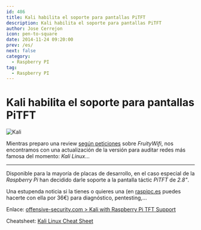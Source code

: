 ```yaml
---
id: 486
title: Kali habilita el soporte para pantallas PiTFT
description: Kali habilita el soporte para pantallas PiTFT
author: Jose Cerrejon
icon: pen-to-square
date: 2014-11-24 09:20:00
prev: /es/
next: false
category:
  - Raspberry PI
tag:
  - Raspberry PI
---
```


# Kali habilita el soporte para pantallas PiTFT

![Kali](/images/2014/11/kali.png)

Mientras preparo una review [según peticiones](/post.php?id=478) sobre *FruityWifi*, nos encontramos con una actualización de la versión para auditar redes más famosa del momento: *Kali Linux*...

- - -
Disponible para la mayoría de placas de desarrollo, en el caso especial de la *Raspberry Pi* han decidido darle soporte a la pantalla táctic *PiTFT* de *2.8"*.

Una estupenda noticia si la tienes o quieres una (en [raspipc.es](http://www.raspipc.es/public/home/index.php?ver=tienda&accion=verArticulo&idProducto=1136) puedes hacerte con ella por 36€) para diagnóstico, pentesting,...

Enlace: [offensive-security.com > Kali with Raspberry Pi TFT Support](https://www.offensive-security.com/kali-linux/kali-with-raspberry-pi-tft-support/)

Cheatsheet: [Kali Linux Cheat Sheet](https://comparite.ch/kalics)